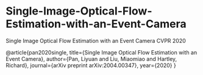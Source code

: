 # Single-Image-Optical-Flow-Estimation-with-an-Event-Camera
Single Image Optical Flow Estimation with an Event Camera CVPR 2020

@article{pan2020single,
title={Single Image Optical Flow Estimation with an Event Camera},
author={Pan, Liyuan and Liu, Miaomiao and Hartley, Richard},
journal={arXiv preprint arXiv:2004.00347},
year={2020}
}
